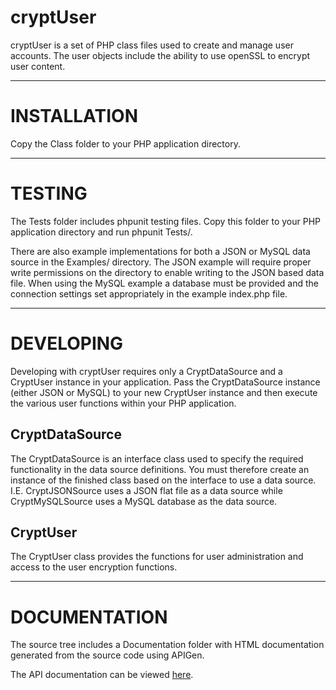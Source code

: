 # cryptUser

cryptUser is a set of PHP class files used to create and manage user accounts.
The user objects include the ability to use openSSL to encrypt user content.

---------------------------------


# INSTALLATION

Copy the Class folder to your PHP application directory.

---------------------------------


# TESTING

The Tests folder includes phpunit testing files. Copy this folder to your PHP 
application directory and run phpunit Tests/.


There are also example implementations for both a JSON or MySQL data source in
the Examples/ directory. The JSON example will require proper write permissions
on the directory to enable writing to the JSON based data file. When using the
MySQL example a database must be provided and the connection settings set
appropriately in the example index.php file.

---------------------------------


# DEVELOPING

Developing with cryptUser requires only a CryptDataSource and a CryptUser 
instance in your application. Pass the CryptDataSource instance (either JSON or 
MySQL) to your new CryptUser instance and then execute the various user 
functions within your PHP application.


## CryptDataSource

The CryptDataSource is an interface class used to specify the required 
functionality in the data source definitions. You must therefore create an 
instance of the finished class based on the interface to use a data source.
I.E. CryptJSONSource uses a JSON flat file as a data source while 
CryptMySQLSource uses a MySQL database as the data source.


## CryptUser

The CryptUser class provides the functions for user administration and access 
to the user encryption functions.

---------------------------------

# DOCUMENTATION

The source tree includes a Documentation folder with HTML documentation generated
from the source code using APIGen.

The API documentation can be viewed [here](http://bnielsen1965.github.io/cryptUser/).

